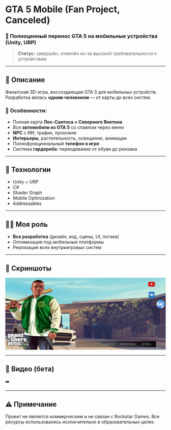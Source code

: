 # GTA 5 Mobile (Fan Project, Canceled)

### 📱 Полноценный перенос GTA 5 на мобильные устройства (Unity, URP)

> **Статус:** завершён, отменён из-за высокой требовательности к устройствам

---

## 📌 Описание

Фанатская 3D-игра, воссоздающая GTA 5 для мобильных устройств.  
Разработка велась **одним человеком** — от карты до всех систем.

### 🧩 Особенности:
- Полная карта **Лос-Сантоса** и **Северного Янктона**
- Все **автомобили из GTA 5** со спавном через меню
- **NPC** с ИИ, трафик, прохожие
- **Интерьеры**, растительность, освещение, анимации
- Полнофункциональный **телефон в игре**
- Система **гардероба**: переодевание от обуви до рюкзака

---

## 🔧 Технологии

- Unity + URP
- C#
- Shader Graph
- Mobile Optimization
- Addressables

---

## 🧑‍💻 Моя роль

- **Вся разработка** (дизайн, код, сцены, UI, логика)
- Оптимизация под мобильные платформы
- Реализация всех внутриигровых систем

---

## 📸 Скриншоты

![Меню](media/menu.jpg)

---

## 🎥 Видео (бета)

➡️ 

---

## ⚠️ Примечание

Проект не является коммерческим и не связан с Rockstar Games. Все ресурсы использовались исключительно в образовательных целях.

